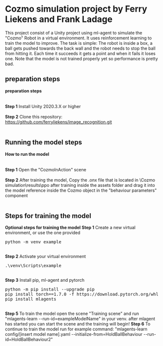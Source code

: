 # Cozmo simulation project by Ferry Liekens and Frank Ladage
<p>This project consist of a Unity project using ml-agent to simulate the "Cozmo" Robot in a virtual environment. It uses reinforcement learning to train the model to improve. The task is simple: The robot is inside a box, a ball gets pushed towards the back wall and the robot needs to stop the ball from hitting it. Each time it succeeds it gets a point and when it fails it loses one. Note that the model is not trained properly yet so performance is pretty bad.


## preparation steps
<b>preparation steps</b>
<br/><br/>
<br /><b>Step 1</b> Install Unity 2020.3.X or higher
<br/><br/>
<b>Step 2</b> Clone this repository: https://github.com/ferryliekens/image_recognition.git
<br/><br/>

## Running the model steps
<b>How to run the model</b>
<br/><br/>
<br /><b>Step 1</b> Open the "CozmoInAction" scene
<br/><br/>
<b>Step 2</b> After training the model, Copy the .onx file that is located in \Cozmo simulation\results\ppo after training inside the assets folder and drag it into the model reference inside the Cozmo object in the "behaviour parameters" component
<br/><br/>

## Steps for training the model
<b>Optional steps for training the model</b>
<b>Step 1</b> Create a new virtual environment, or use the one provided
<pre>
python -m venv example
</pre>
<br/>
<b>Step 2</b> Activate your virtual environment
<pre>
.\venv\Scripts\example
</pre>
<br/>
<b>Step 3</b> Install pip, ml-agent and pytorch
<pre>
python -m pip install --upgrade pip
pip install torch==1.7.0 -f https://download.pytorch.org/whl/torch_stable.html
pip install mlagents
</pre>
<br/>
<b>Step 5</b> To train the model open the scene "Training scene" and run "mlagents-learn --run-id=exampleModelName" in your venv. after mlagent has started you can start the scene and the training will begin!
<b>Step 6</b> To continue to train the model run for example command: "mlagents-learn config/[insert model name].yaml --initialize-from=HoldBallBehaviour --run-id=HoldBallBehaviour2"
